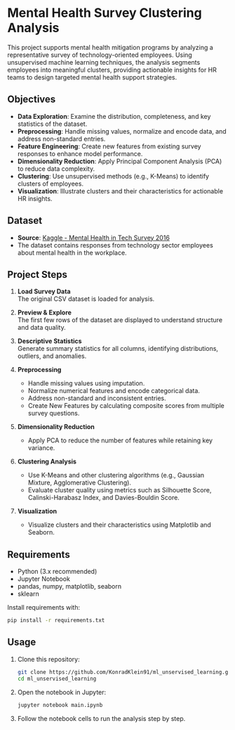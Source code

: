 # Mental Health Survey Clustering Analysis

This project supports mental health mitigation programs by analyzing a representative survey of technology-oriented employees. Using unsupervised machine learning techniques, the analysis segments employees into meaningful clusters, providing actionable insights for HR teams to design targeted mental health support strategies.

## Objectives

- **Data Exploration**: Examine the distribution, completeness, and key statistics of the dataset.
- **Preprocessing**: Handle missing values, normalize and encode data, and address non-standard entries.
- **Feature Engineering**: Create new features from existing survey responses to enhance model performance.
- **Dimensionality Reduction**: Apply Principal Component Analysis (PCA) to reduce data complexity.
- **Clustering**: Use unsupervised methods (e.g., K-Means) to identify clusters of employees.
- **Visualization**: Illustrate clusters and their characteristics for actionable HR insights.

## Dataset

- **Source**: [Kaggle - Mental Health in Tech Survey 2016](https://www.kaggle.com/datasets/osmi/mental-health-in-tech-2016)
- The dataset contains responses from technology sector employees about mental health in the workplace.

## Project Steps

1. **Load Survey Data**  
   The original CSV dataset is loaded for analysis.

2. **Preview & Explore**  
   The first few rows of the dataset are displayed to understand structure and data quality.

3. **Descriptive Statistics**  
   Generate summary statistics for all columns, identifying distributions, outliers, and anomalies.

4. **Preprocessing**  
   - Handle missing values using imputation.
   - Normalize numerical features and encode categorical data.
   - Address non-standard and inconsistent entries.
   - Create New Features by calculating composite scores from multiple survey questions.

5. **Dimensionality Reduction**  
   - Apply PCA to reduce the number of features while retaining key variance.

6. **Clustering Analysis**  
   - Use K-Means and other clustering algorithms (e.g., Gaussian Mixture, Agglomerative Clustering).
   - Evaluate cluster quality using metrics such as Silhouette Score, Calinski-Harabasz Index, and Davies-Bouldin Score.

7. **Visualization**  
   - Visualize clusters and their characteristics using Matplotlib and Seaborn.

## Requirements

- Python (3.x recommended)
- Jupyter Notebook
- pandas, numpy, matplotlib, seaborn
- sklearn

Install requirements with:

```bash
pip install -r requirements.txt
```

## Usage

1. Clone this repository:
   ```bash
   git clone https://github.com/KonradKlein91/ml_unservised_learning.git
   cd ml_unservised_learning
   ```
2. Open the notebook in Jupyter:
   ```bash
   jupyter notebook main.ipynb
   ```
3. Follow the notebook cells to run the analysis step by step.